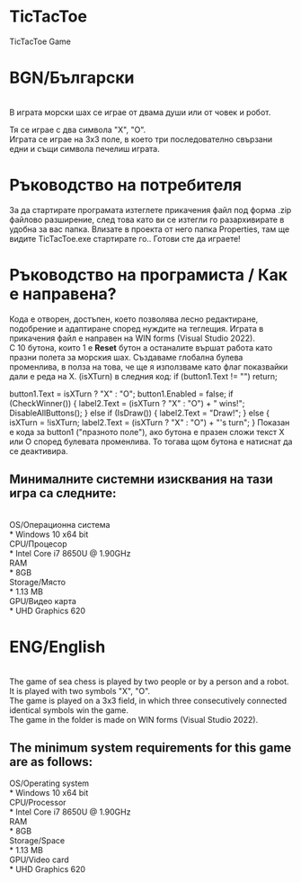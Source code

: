 # TicTacToe
TicTacToe Game<br>
# BGN/Български
<br>
В играта морски шах се играе от двама души или от човек и робот.

Тя се играе с два символа "Х", "О".<br>
Играта се играе на 3х3 поле, в което три последователно свързани едни и същи символа печелиш играта.<br>


# Ръководство на потребителя
За да стартирате програмата изтеглете прикачения файл под форма .zip файлово разширение, след това като ви се изтегли го разархивирате в удобна за вас папка.
Влизате в проекта от него папка Properties, там ще видите TicTacToe.exe стартирате го..
Готови сте да играете!
# Ръководство на програмиста / Как е направена?
Кода е отворен, достъпен, което позволява лесно редактиране, подобрение и адаптиране според нуждите на теглещия. 
Играта в прикачения файл е направен на WIN forms (Visual Studio 2022).<br>
С 10 бутона, които 1 е <b>Reset</b> бутон а останалите вършат работа като празни полета за морския шах.
Създаваме глобална булева променлива, в полза на това, че ще я използваме като флаг показвайки дали е реда на Х. (isXTurn)
в следния код:
if (button1.Text != "") return; 

button1.Text = isXTurn ? "X" : "O";
button1.Enabled = false;
if (CheckWinner())
{
    label2.Text = (isXTurn ? "X" : "O") + " wins!";
    DisableAllButtons();
}
else if (IsDraw())
{
    label2.Text = "Draw!";
}
else
{
    isXTurn = !isXTurn;
    label2.Text = (isXTurn ? "X" : "O") + "'s turn";
}
Показан е кода за button1 ("празното поле"), ако  бутона е празен сложи текст Х или О според булевата променлива.
То тогава щом бутона е натиснат да се деактивира.

<h2><b>Минималните системни изисквания на тази игра са следните:</b></h2><br>
OS/Операционна система<br> 
* Windows 10 x64 bit<br>
CPU/Процесор <br>
* Intel Core i7 8650U @ 1.90GHz <br>
RAM <br>
* 8GB <br>
Storage/Място<br>
* 1.13 MB<br>
GPU/Видео карта<br>
* UHD Graphics 620<br>

 # ENG/English
 <br>
The game of sea chess is played by two people or by a person and a robot.<br>
It is played with two symbols "X", "O".<br>
The game is played on a 3x3 field, in which three consecutively connected identical symbols win the game.<br>
The game in the folder is made on WIN forms (Visual Studio 2022).<br>

<h2><b>The minimum system requirements for this game are as follows:</b></h2>
OS/Operating system<br>
* Windows 10 x64 bit<br>
CPU/Processor<br>
* Intel Core i7 8650U @ 1.90GHz<br>
RAM<br>
* 8GB<br>
Storage/Space <br>
* 1.13 MB<br>
GPU/Video card<br>
* UHD Graphics 620<br>
